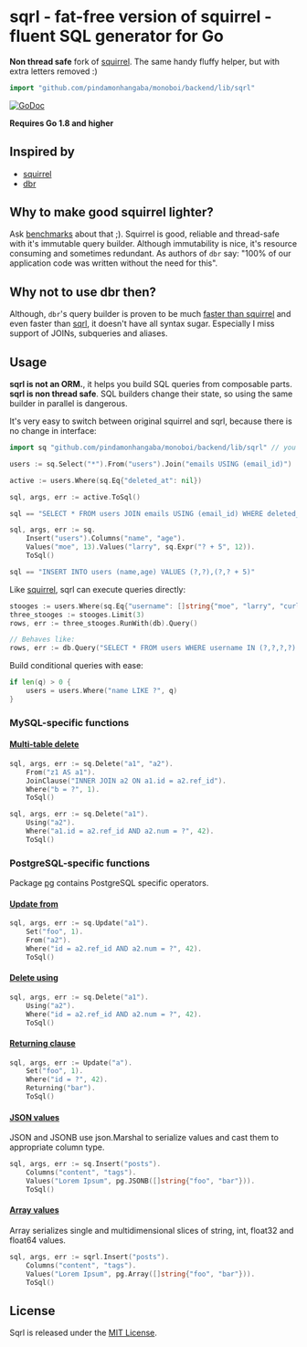 # sqrl - fat-free version of squirrel - fluent SQL generator for Go

**Non thread safe** fork of [squirrel](http://github.com/lann/squirrel). The same handy fluffy helper, but with extra letters removed :)

```go
import "github.com/pindamonhangaba/monoboi/backend/lib/sqrl"
```

[![GoDoc](https://godoc.org/github.com/pindamonhangaba/monoboi/backend/lib/sqrl?status.svg)](https://godoc.org/github.com/pindamonhangaba/monoboi/backend/lib/sqrl)

**Requires Go 1.8 and higher**

## Inspired by

- [squirrel](https://github.com/lann/squirrel)
- [dbr](https://github.com/gocraft/dbr)

## Why to make good squirrel lighter?

Ask [benchmarks](https://github.com/elgris/golang-sql-builder-benchmark) about that ;). Squirrel is good, reliable and thread-safe with it's immutable query builder. Although immutability is nice, it's resource consuming and sometimes redundant. As authors of `dbr` say: "100% of our application code was written without the need for this".

## Why not to use dbr then?

Although, `dbr`'s query builder is proven to be much [faster than squirrel](https://github.com/tyler-smith/golang-sql-benchmark) and even faster than [sqrl](https://github.com/elgris/golang-sql-builder-benchmark), it doesn't have all syntax sugar. Especially I miss support of JOINs, subqueries and aliases.

## Usage

**sqrl is not an ORM.**, it helps you build SQL queries from composable parts.
**sqrl is non thread safe**. SQL builders change their state, so using the same builder in parallel is dangerous.

It's very easy to switch between original squirrel and sqrl, because there is no change in interface:

```go
import sq "github.com/pindamonhangaba/monoboi/backend/lib/sqrl" // you can easily use github.com/lann/squirrel here

users := sq.Select("*").From("users").Join("emails USING (email_id)")

active := users.Where(sq.Eq{"deleted_at": nil})

sql, args, err := active.ToSql()

sql == "SELECT * FROM users JOIN emails USING (email_id) WHERE deleted_at IS NULL"
```

```go
sql, args, err := sq.
    Insert("users").Columns("name", "age").
    Values("moe", 13).Values("larry", sq.Expr("? + 5", 12)).
    ToSql()

sql == "INSERT INTO users (name,age) VALUES (?,?),(?,? + 5)"
```

Like [squirrel](https://github.com/lann/squirrel), sqrl can execute queries directly:

```go
stooges := users.Where(sq.Eq{"username": []string{"moe", "larry", "curly", "shemp"}})
three_stooges := stooges.Limit(3)
rows, err := three_stooges.RunWith(db).Query()

// Behaves like:
rows, err := db.Query("SELECT * FROM users WHERE username IN (?,?,?,?) LIMIT 3", "moe", "larry", "curly", "shemp")
```

Build conditional queries with ease:

```go
if len(q) > 0 {
    users = users.Where("name LIKE ?", q)
}
```

### MySQL-specific functions

#### [Multi-table delete](https://dev.mysql.com/doc/refman/5.7/en/delete.html)

```go
sql, args, err := sq.Delete("a1", "a2").
    From("z1 AS a1").
    JoinClause("INNER JOIN a2 ON a1.id = a2.ref_id").
    Where("b = ?", 1).
    ToSql()
```

```go
sql, args, err := sq.Delete("a1").
    Using("a2").
    Where("a1.id = a2.ref_id AND a2.num = ?", 42).
    ToSql()
```

### PostgreSQL-specific functions

Package [pg](https://godoc.org/github.com/pindamonhangaba/monoboi/backend/lib/sqrl/pg) contains PostgreSQL specific operators.

#### [Update from](https://www.postgresql.org/docs/current/static/sql-update.html)

```go
sql, args, err := sq.Update("a1").
    Set("foo", 1).
    From("a2").
    Where("id = a2.ref_id AND a2.num = ?", 42).
    ToSql()
```

#### [Delete using](https://www.postgresql.org/docs/current/static/sql-delete.html)

```go
sql, args, err := sq.Delete("a1").
    Using("a2").
    Where("id = a2.ref_id AND a2.num = ?", 42).
    ToSql()
```

#### [Returning clause](https://www.postgresql.org/docs/current/static/dml-returning.html)

```go
sql, args, err := Update("a").
    Set("foo", 1).
    Where("id = ?", 42).
    Returning("bar").
    ToSql()
```

#### [JSON values](https://www.postgresql.org/docs/current/static/functions-json.html)

JSON and JSONB use json.Marshal to serialize values and cast them to appropriate column type.

```go
sql, args, err := sq.Insert("posts").
    Columns("content", "tags").
    Values("Lorem Ipsum", pg.JSONB([]string{"foo", "bar"})).
    ToSql()
```

#### [Array values](https://www.postgresql.org/docs/current/static/arrays.html)

Array serializes single and multidimensional slices of string, int, float32 and float64 values.

```go
sql, args, err := sqrl.Insert("posts").
    Columns("content", "tags").
    Values("Lorem Ipsum", pg.Array([]string{"foo", "bar"})).
    ToSql()
```

## License

Sqrl is released under the
[MIT License](http://www.opensource.org/licenses/MIT).
